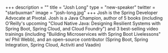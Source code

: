 +++
description = ""
title = "Josh Long"
type = "new-speaker"
twitter = "starbuxman"
image = "josh-long.jpg"
+++
Josh is the Spring Developer Advocate at Pivotal. Josh is a Java Champion, author of 5 books (including O'Reilly's upcoming "Cloud Native Java: Designing Resilient Systems with Spring Boot, Spring Cloud, and Cloud Foundry") and 3 best-selling video trainings (including "Building Microservices with Spring Boot Livelessons" w/ Phil Webb), and an open-source contributor (Spring Boot, Spring Integration, Spring Cloud, Activiti and Vaadin)